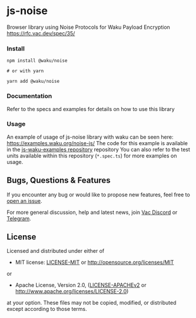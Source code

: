 # js-noise

Browser library using Noise Protocols for Waku Payload Encryption
https://rfc.vac.dev/spec/35/

### Install

```
npm install @waku/noise

# or with yarn

yarn add @waku/noise
```

### Documentation
Refer to the specs and examples for details on how to use this library


### Usage
An example of usage of js-noise library with waku can be seen here: https://examples.waku.org/noise-js/
The code for this example is available in the [js-waku-examples repository](https://github.com/waku-org/js-waku-examples/tree/master/examples/noise-js) repository
You can also refer to the test units available within this repository (`*.spec.ts`) for more examples on usage.

## Bugs, Questions & Features

If you encounter any bug or would like to propose new features, feel free to [open an issue](https://github.com/waku-org/js-rln/issues/new/).

For more general discussion, help and latest news, join [Vac Discord](https://discord.gg/PQFdubGt6d) or [Telegram](https://t.me/vacp2p).

## License

Licensed and distributed under either of

- MIT license: [LICENSE-MIT](LICENSE-MIT) or http://opensource.org/licenses/MIT

or

- Apache License, Version 2.0, ([LICENSE-APACHEv2](LICENSE-APACHEv2) or http://www.apache.org/licenses/LICENSE-2.0)

at your option. These files may not be copied, modified, or distributed except according to those terms.
